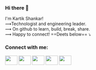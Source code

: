 ### Hi there 👋
I'm Kartik Shankar! <br>
&#10239;Technologist and engineering leader. <br>
&#10239; On github to learn, build, break, share. <br>
&#10239; Happy to connect! ==Deets below== &#x2935;







<!--
**kartikshankar-nyc/kartikshankar-nyc** is a ✨ _special_ ✨ repository because its `README.md` (this file) appears on your GitHub profile.

Here are some ideas to get you started:

- 🔭 I’m currently working on ...
- 🌱 I’m currently learning ...
- 👯 I’m looking to collaborate on ...
- 🤔 I’m looking for help with ...
- 💬 Ask me about ...
- 📫 How to reach me: ...
- 😄 Pronouns: ...
- ⚡ Fun fact: ...
-->

<h3 align="left">Connect with me:</h3>
<p align="left">
<a href="https://twitter.com/kartikNYC" target="blank"><img align="center" src="https://cdn.jsdelivr.net/npm/simple-icons@3.0.1/icons/twitter.svg" alt="" height="30" width="40" /></a>
<a href="https://www.linkedin.com/in/kartikshankar/" target="blank"><img align="center" src="https://cdn.jsdelivr.net/npm/simple-icons@3.0.1/icons/linkedin.svg" alt="" height="30" width="40" /></a>
<a href="https://www.instagram.com/kartikshankarnyc/" target="blank"><img align="center" src="https://cdn.jsdelivr.net/npm/simple-icons@3.0.1/icons/instagram.svg" alt="" height="30" width="40" /></a>
<a href="https://www.facebook.com/shankar.kartik" target="blank"><img align="center" src="https://cdn.jsdelivr.net/npm/simple-icons@3.0.1/icons/facebook.svg" alt="" height="30" width="40" /></a>
<a href="https://soundcloud.com/crypticbrahmin" target="blank"><img align="center" src="https://cdn.jsdelivr.net/npm/simple-icons@3.0.1/icons/soundcloud.svg" alt="" height="30" width="40" /></a>
</p>
